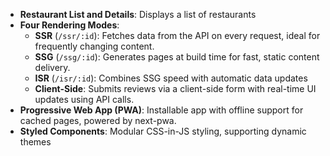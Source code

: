 - **Restaurant List and Details**: Displays a list of restaurants
- **Four Rendering Modes**:
  - **SSR** (`/ssr/:id`): Fetches data from the API on every request, ideal for frequently changing content.
  - **SSG** (`/ssg/:id`): Generates pages at build time for fast, static content delivery.
  - **ISR** (`/isr/:id`): Combines SSG speed with automatic data updates
  - **Client-Side**: Submits reviews via a client-side form with real-time UI updates using API calls.
- **Progressive Web App (PWA)**: Installable app with offline support for cached pages, powered by next-pwa.
- **Styled Components**: Modular CSS-in-JS styling, supporting dynamic themes